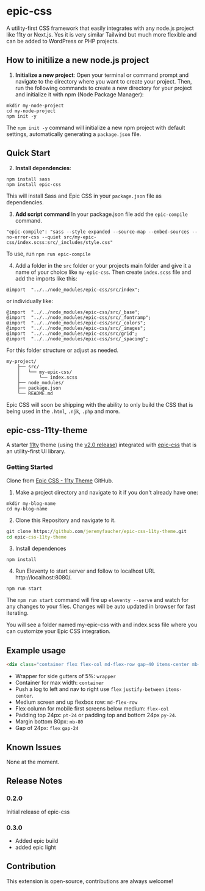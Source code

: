 # epic-css
A utility-first CSS framework that easily integrates with any node.js project like 11ty or Next.js. Yes it is very similar Tailwind but much more flexible and can be added to WordPress or PHP projects.

## How to initilize a new node.js project

1. **Initialize a new project**: Open your terminal or command prompt and navigate to the directory where you want to create your project. Then, run the following commands to create a new directory for your project and initialize it with npm (Node Package Manager):
```
mkdir my-node-project
cd my-node-project
npm init -y
```
The `npm init -y` command will initialize a new npm project with default settings, automatically generating a `package.json` file.

## Quick Start

2. **Install dependencies**: 
```
npm install sass
npm install epic-css
```
This will install Sass and Epic CSS in your `package.json` file as dependencies.

3. **Add script command**
In your package.json file add the `epic-compile` command.

```
"epic-compile": "sass --style expanded --source-map --embed-sources --no-error-css --quiet src/my-epic-css/index.scss:src/_includes/style.css"
```
To use, run `npm run epic-compile`

4. Add a folder in the `src` folder or your projects main folder and give it a name of your choice like `my-epic-css`. Then create `index.scss` file and add the imports like this:
```
@import  "../../node_modules/epic-css/src/index";
```
or individually like:
```
@import  "../../node_modules/epic-css/src/_base";
@import  "../../node_modules/epic-css/src/_fontramp";
@import  "../../node_modules/epic-css/src/_colors";
@import  "../../node_modules/epic-css/src/_images";
@import  "../../node_modules/epic-css/src/grid";
@import  "../../node_modules/epic-css/src/_spacing";
```
For this folder structure or adjust as needed.
```
my-project/
    ├── src/
    │   └── my-epic-css/
    │       └── index.scss 
    ├── node_modules/
    ├── package.json
    └── README.md
```
    
Epic CSS will soon be shipping with the ability to only build the CSS that is being used in the `.html`,  `.njk`, `.php` and more.

## epic-css-11ty-theme

A starter [11ty](https://www.11ty.dev/) theme (using the [v2.0 release](https://www.11ty.dev/)) integrated with [epic-css](https://www.npmjs.com/package/epic-css) that is an utility-first UI library.

### Getting Started
 Clone from [Epic CSS - 11ty Theme](https://github.com/jeremyfaucher/epic-css-11ty-theme) GitHub.
 
1. Make a project directory and navigate to it if you don't already have one:
```
mkdir my-blog-name
cd my-blog-name
```
2. Clone this Repository and navigate to it.
```cmd
git clone https://github.com/jeremyfaucher/epic-css-11ty-theme.git
cd epic-css-11ty-theme
```
3. Install dependences
```
npm install
```
4. Run Eleventy to start server and follow to localhost URL http://localhost:8080/.
```
npm run start
```
The `npm run start` command will fire up `eleventy --serve` and watch for any changes to your files. Changes will be auto updated in browser for fast iterating.

You will see a folder named my-epic-css with and index.scss file where you can customize your Epic CSS integration.

## Example usage

```html
<div class="container flex flex-col md-flex-row gap-40 items-center mb-80">
```
- Wrapper for side gutters of 5%: `wrapper`
- Container for max width: `container`
- Push a log to left and nav to right use `flex` `justify-between` `items-center`.
- Medium screen and up flexbox row: `md-flex-row`
- Flex column for mobile first screens below medium: `flex-col`
- Padding top 24px: `pt-24` or padding top and bottom 24px `py-24`.
- Margin bottom 80px: `mb-80`
- Gap of 24px: `flex` `gap-24` 


## Known Issues

None at the moment.

## Release Notes

### 0.2.0

Initial release of epic-css

### 0.3.0

-   Added epic build
-   added epic light

## Contribution

This extension is open-source, contributions are always welcome!
